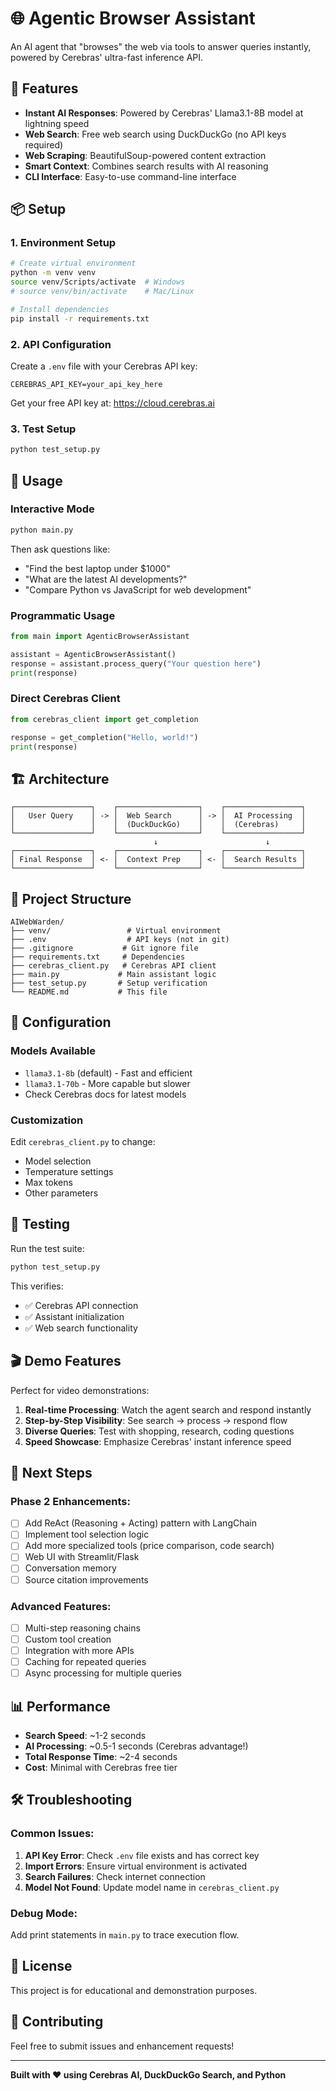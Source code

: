 # 🌐 Agentic Browser Assistant

An AI agent that "browses" the web via tools to answer queries instantly, powered by Cerebras' ultra-fast inference API.

## 🚀 Features

- **Instant AI Responses**: Powered by Cerebras' Llama3.1-8B model at lightning speed
- **Web Search**: Free web search using DuckDuckGo (no API keys required)
- **Web Scraping**: BeautifulSoup-powered content extraction
- **Smart Context**: Combines search results with AI reasoning
- **CLI Interface**: Easy-to-use command-line interface

## 📦 Setup

### 1. Environment Setup
```bash
# Create virtual environment
python -m venv venv
source venv/Scripts/activate  # Windows
# source venv/bin/activate    # Mac/Linux

# Install dependencies
pip install -r requirements.txt
```

### 2. API Configuration
Create a `.env` file with your Cerebras API key:
```
CEREBRAS_API_KEY=your_api_key_here
```

Get your free API key at: https://cloud.cerebras.ai

### 3. Test Setup
```bash
python test_setup.py
```

## 🎯 Usage

### Interactive Mode
```bash
python main.py
```

Then ask questions like:
- "Find the best laptop under $1000"
- "What are the latest AI developments?"
- "Compare Python vs JavaScript for web development"

### Programmatic Usage
```python
from main import AgenticBrowserAssistant

assistant = AgenticBrowserAssistant()
response = assistant.process_query("Your question here")
print(response)
```

### Direct Cerebras Client
```python
from cerebras_client import get_completion

response = get_completion("Hello, world!")
print(response)
```

## 🏗️ Architecture

```
┌─────────────────┐    ┌──────────────────┐    ┌─────────────────┐
│   User Query    │ -> │  Web Search      │ -> │  AI Processing  │
│                 │    │  (DuckDuckGo)    │    │  (Cerebras)     │
└─────────────────┘    └──────────────────┘    └─────────────────┘
                                ↓                        ↓
┌─────────────────┐    ┌──────────────────┐    ┌─────────────────┐
│ Final Response  │ <- │  Context Prep    │ <- │  Search Results │
└─────────────────┘    └──────────────────┘    └─────────────────┘
```

## 📁 Project Structure

```
AIWebWarden/
├── venv/                 # Virtual environment
├── .env                  # API keys (not in git)
├── .gitignore           # Git ignore file
├── requirements.txt     # Dependencies
├── cerebras_client.py   # Cerebras API client
├── main.py             # Main assistant logic
├── test_setup.py       # Setup verification
└── README.md           # This file
```

## 🔧 Configuration

### Models Available
- `llama3.1-8b` (default) - Fast and efficient
- `llama3.1-70b` - More capable but slower
- Check Cerebras docs for latest models

### Customization
Edit `cerebras_client.py` to change:
- Model selection
- Temperature settings
- Max tokens
- Other parameters

## 🧪 Testing

Run the test suite:
```bash
python test_setup.py
```

This verifies:
- ✅ Cerebras API connection
- ✅ Assistant initialization  
- ✅ Web search functionality

## 🎬 Demo Features

Perfect for video demonstrations:
1. **Real-time Processing**: Watch the agent search and respond instantly
2. **Step-by-Step Visibility**: See search → process → respond flow
3. **Diverse Queries**: Test with shopping, research, coding questions
4. **Speed Showcase**: Emphasize Cerebras' instant inference speed

## 🔄 Next Steps

### Phase 2 Enhancements:
- [ ] Add ReAct (Reasoning + Acting) pattern with LangChain
- [ ] Implement tool selection logic
- [ ] Add more specialized tools (price comparison, code search)
- [ ] Web UI with Streamlit/Flask
- [ ] Conversation memory
- [ ] Source citation improvements

### Advanced Features:
- [ ] Multi-step reasoning chains
- [ ] Custom tool creation
- [ ] Integration with more APIs
- [ ] Caching for repeated queries
- [ ] Async processing for multiple queries

## 📊 Performance

- **Search Speed**: ~1-2 seconds
- **AI Processing**: ~0.5-1 seconds (Cerebras advantage!)
- **Total Response Time**: ~2-4 seconds
- **Cost**: Minimal with Cerebras free tier

## 🛠️ Troubleshooting

### Common Issues:
1. **API Key Error**: Check `.env` file exists and has correct key
2. **Import Errors**: Ensure virtual environment is activated
3. **Search Failures**: Check internet connection
4. **Model Not Found**: Update model name in `cerebras_client.py`

### Debug Mode:
Add print statements in `main.py` to trace execution flow.

## 📝 License

This project is for educational and demonstration purposes.

## 🤝 Contributing

Feel free to submit issues and enhancement requests!

---

**Built with ❤️ using Cerebras AI, DuckDuckGo Search, and Python**